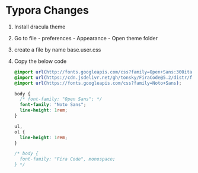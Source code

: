 # Typora Changes

1. Install dracula theme

2. Go to file - preferences - Appearance - Open theme folder

3. create a file by name base.user.css

4. Copy the below code

   ```css
   @import url(http://fonts.googleapis.com/css?family=Open+Sans:300italic,400italic,700italic,300,400,700);
   @import url(https://cdn.jsdelivr.net/gh/tonsky/FiraCode@5.2/distr/fira_code.css);
   @import url(https://fonts.googleapis.com/css?family=Noto+Sans);
   
   body {
     /* font-family: "Open Sans"; */
     font-family: "Noto Sans";
     line-height: 1rem;
   }
   
   ul,
   ol {
     line-height: 1rem;
   }
   
   /* body {
     font-family: "Fira Code", monospace;
   } */
   ```
